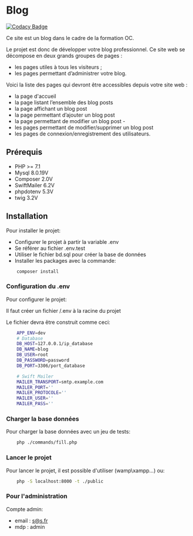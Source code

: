 # Blog

[![Codacy Badge](https://api.codacy.com/project/badge/Grade/33a24272cf9f4e90bf63cb5989587b8a)](https://app.codacy.com/gh/asainama/blog?utm_source=github.com&utm_medium=referral&utm_content=asainama/blog&utm_campaign=Badge_Grade)

Ce site est un blog dans le cadre de la formation OC.

Le projet est donc de développer votre blog professionnel. Ce site web se décompose en deux grands groupes de pages :

-   les pages utiles à tous les visiteurs ;
-   les pages permettant d’administrer votre blog.

Voici la liste des pages qui devront être accessibles depuis votre site web :

-   la page d'accueil
-   la page listant l’ensemble des blog posts
-   la page affichant un blog post
-   la page permettant d’ajouter un blog post
-   la page permettant de modifier un blog post -
-   les pages permettant de modifier/supprimer un blog post
-   les pages de connexion/enregistrement des utilisateurs.

## Prérequis

-   PHP >= 7.1
-   Mysql 8.0.19V
-   Composer 2.0V
-   SwiftMailer 6.2V
-   phpdotenv 5.3V
-   twig 3.2V
  
## Installation

Pour installer le projet:

-   Configurer le projet à partir la variable .env
-   Se référer au fichier .env.test
-   Utiliser le fichier bd.sql pour créer la base de données
-   Installer les packages avec la commande:  

```bash
    composer install
```

### Configuration du .env

Pour configurer le projet:

Il faut créer un fichier /.env à la racine du projet

Le fichier devra être construit comme ceci:

```bash
    APP_ENV=dev
    # Database
    DB_HOST=127.0.0.1/ip_database
    DB_NAME=blog
    DB_USER=root
    DB_PASSWORD=password
    DB_PORT=3306/port_database

    # Swift Mailer
    MAILER_TRANSPORT=smtp.example.com
    MAILER_PORT=''
    MAILER_PROTOCOLE=''
    MAILER_USER=''
    MAILER_PASS=''
```

### Charger la base données

Pour charger la base données avec un jeu de tests:

```bash
    php ./commands/fill.php
```

### Lancer le projet

Pour lancer le projet, il est possible d'utiliser (wamp\xampp...) ou:

```bash
    php -S localhost:8000 -t ./public
```

### Pour l'administration

Compte admin:

-   email : s@s.fr
-   mdp : admin
